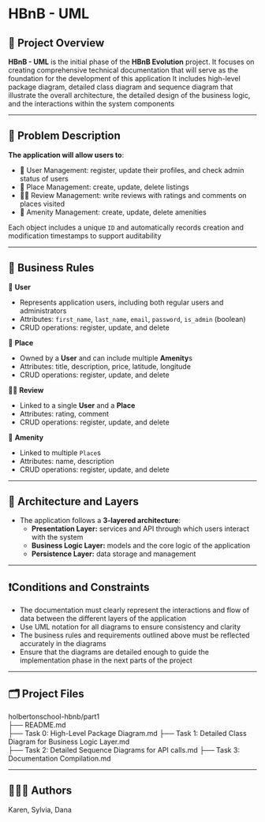 # HBnB - UML

## 📌 Project Overview
**HBnB - UML** is the initial phase of the **HBnB Evolution** project. 
It focuses on creating comprehensive technical documentation that will serve as the foundation for the development of this application
It includes high-level package diagram, detailed class diagram and sequence diagram that illustrate the overall architecture, the detailed design of the business logic,
and the interactions within the system components

---

##  📝 Problem Description
**The application will allow users to**:
- 👤 User Management: register, update their profiles, and check admin status of users
- 🏡 Place Management: create, update, delete listings
- ✍🏻 Review Management: write reviews with ratings and comments on places visited
- 🛜 Amenity Management: create, update, delete amenities

Each object includes a unique `ID` and automatically records creation and modification timestamps to support auditability

---

## 📣 Business Rules
👤 **User**
  - Represents application users, including both regular users and administrators
  - Attributes: `first_name`, `last_name`, `email`, `password`, `is_admin` (boolean)
  - CRUD operations: register, update, and delete

🏡 **Place**
  - Owned by a **User** and can include multiple **Amenity**s
  - Attributes: title, description, price, latitude, longitude
  - CRUD operations: register, update, and delete

✍🏻 **Review**
  - Linked to a single **User** and a **Place**
  - Attributes: rating, comment
  - CRUD operations: register, update, and delete

🛜 **Amenity**
  - Linked to multiple `Place`s
  - Attributes: name, description
  - CRUD operations: register, update, and delete

---

## 📐 Architecture and Layers
- The application follows a **3-layered architecture**:
  - **Presentation Layer:** services and API through which users interact with the system
  - **Business Logic Layer:**  models and the core logic of the application
  - **Persistence Layer:** data storage and management

 ---
 
## ❗Conditions and Constraints
- The documentation must clearly represent the interactions and flow of data between the different layers of the application
- Use UML notation for all diagrams to ensure consistency and clarity
- The business rules and requirements outlined above must be reflected accurately in the diagrams
- Ensure that the diagrams are detailed enough to guide the implementation phase in the next parts of the project

---

## 🗂️ Project Files
holbertonschool-hbnb/part1  
├── README.md  
├── Task 0: High-Level Package Diagram.md 
├── Task 1: Detailed Class Diagram for Business Logic Layer.md  
├── Task 2: Detailed Sequence Diagrams for API calls.md
├── Task 3: Documentation Compilation.md

---

## 👩🏻‍🏫 Authors 
Karen, Sylvia, Dana
